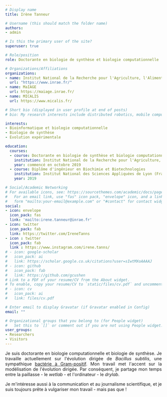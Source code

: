 ```yaml
---
# Display name
title: Irène Tanneur

# Username (this should match the folder name)
authors:
- admin

# Is this the primary user of the site?
superuser: true

# Role/position
role: Doctorante en biologie de synthèse et biologie computationnelle

# Organizations/Affiliations
organizations:
- name: Institut National de la Recherche pour l'Agriculture, l'Alimentation et l'Environnement
  url: "https://www.inrae.fr/"
- name: MaIAGE 
  url: https://maiage.inrae.fr/
- name: MICALIS 
  url: https://www.micalis.fr/

# Short bio (displayed in user profile at end of posts)
# bio: My research interests include distributed robotics, mobile computing and programmable matter.

interests:
- Bioinformatique et biologie computationnelle
- Biologie de synthèse
- Evolution expérimentale

education:
  courses:
  - course: Doctorante en biologie de synthèse et biologie computationnelle
    institution: Institut National de la Recherche pour l'Agriculture, l'Alimentation et l'Environnement
    year: commencé en octobre 2019
  - course: Diplôme d'ingénieur en Biochimie et Biotechnologies
    institution: Institut National des Sciences Appliquées de Lyon (France)
    year: 2019

# Social/Academic Networking
# For available icons, see: https://sourcethemes.com/academic/docs/page-builder/#icons
#   For an email link, use "fas" icon pack, "envelope" icon, and a link in the
#   form "mailto:your-email@example.com" or "#contact" for contact widget.
social:
- icon: envelope
  icon_pack: fas
  link: 'mailto:irene.tanneur@inrae.fr'  
- icon: twitter
  icon_pack: fab
  link: https://twitter.com/IreneTanns
- icon : twitter
  icon_pack: fab
  link : https://www.instagram.com/irene.tanns/
# - icon: google-scholar
#   icon_pack: ai
#   link: https://scholar.google.co.uk/citations?user=sIwtMXoAAAAJ
# - icon: github
#   icon_pack: fab
#   link: https://github.com/gcushen
# Link to a PDF of your resume/CV from the About widget.
# To enable, copy your resume/CV to `static/files/cv.pdf` and uncomment the lines below.
# - icon: cv
#   icon_pack: ai
#   link: files/cv.pdf

# Enter email to display Gravatar (if Gravatar enabled in Config)
email: ""

# Organizational groups that you belong to (for People widget)
#   Set this to `[]` or comment out if you are not using People widget.
user_groups:
- Researchers
- Visitors
---
```


<div style="text-align: justify">

Je suis doctorante en biologie computationnelle et biologie de synthèse. Je travaille actuellement sur l'évolution dirigée de *Bacillus subtilis*, une sympathique [bactérie à Gram-positif](https://fr.wikipedia.org/wiki/Gram_positif). Mon travail met l'accent sur la modélisation de l'évolution dirigée. Par conséquent, je partage mon temps entre la paillasse - le *wetlab* - et l'ordinateur - le *drylab*. 

Je m'intéresse aussi à la communication et au journalisme scientifique, et je suis toujours prête à vulgariser mon travail - mais pas que ! 

</div>
